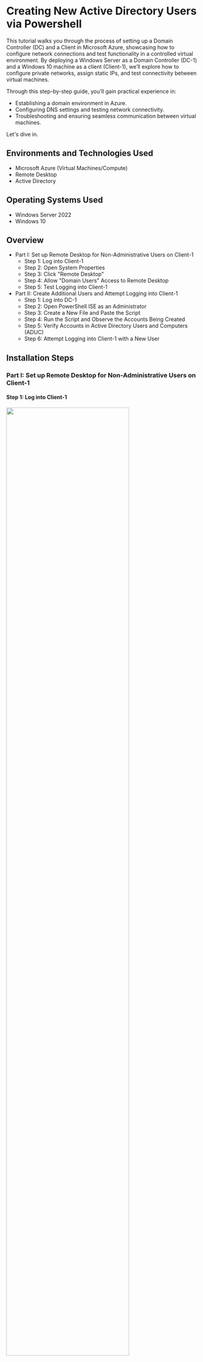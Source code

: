 <p align="center">
<img src="https://i.imgur.com/pJSsvpx.png" alt=""/>
</p>

<h1>Creating New Active Directory Users via Powershell</h1>
<p>
This tutorial walks you through the process of setting up a Domain Controller (DC) and a Client in Microsoft Azure, showcasing how to configure network connections and test functionality in a controlled virtual environment. By deploying a Windows Server as a Domain Controller (DC-1) and a Windows 10 machine as a client (Client-1), we’ll explore how to configure private networks, assign static IPs, and test connectivity between virtual machines.

Through this step-by-step guide, you’ll gain practical experience in:

- Establishing a domain environment in Azure.
- Configuring DNS settings and testing network connectivity.
- Troubleshooting and ensuring seamless communication between virtual machines.

Let's dive in. 

<h2>Environments and Technologies Used</h2>

- Microsoft Azure (Virtual Machines/Compute)
- Remote Desktop
- Active Directory

<h2>Operating Systems Used</h2>

- Windows Server 2022
- Windows 10

<h2>Overview</h2>

- Part I: Set up Remote Desktop for Non-Administrative Users on Client-1
  - Step 1: Log into Client-1 
  - Step 2: Open System Properties
  - Step 3: Click "Remote Desktop"
  - Step 4: Allow "Domain Users" Access to Remote Desktop
  - Step 5: Test Logging into Client-1
- Part II: Create Additional Users and Attempt Logging into Client-1
  - Step 1: Log into DC-1 
  - Step 2: Open PowerShell ISE as an Administrator
  - Step 3: Create a New File and Paste the Script
  - Step 4: Run the Script and Observe the Accounts Being Created
  - Step 5: Verify Accounts in Active Directory Users and Computers (ADUC)
  - Step 6: Attempt Logging into Client-1 with a New User

<h2>Installation Steps</h2>
<h3>Part I: Set up Remote Desktop for Non-Administrative Users on Client-1</h3>

<h4>Step 1: Log into Client-1</h4>

<img src="https://i.imgur.com/H3yOLKi.png" height="80%" width="80%" alt=""/>

- Open Remote Desktop Connection on your local machine or Azure interface.
- Enter the credentials for mydomain.com\jane_admin (e.g., username: jane_admin, password: [your password]).
- Connect to Client-1.

<h4>Step 2: Open System Properties</h4>

<img src="https://i.imgur.com/dc07sEq.png" height="80%" width="80%" alt=""/>

- Right-click on This PC or open Control Panel > System and Security > System.
- Click Advanced system settings in the left-hand menu.

<h4>Step 3: Click "Remote Desktop"</h4>

<img src="https://i.imgur.com/xmHmeuy.png" height="80%" width="80%" alt=""/>

- In the System Properties window, navigate to the Remote tab.
- Check the option Allow Remote Connections to this Computer.

<h4>Step 4: Allow "Domain Users" Access to Remote Desktop</h4>

<img src="https://i.imgur.com/xmHmeuy.png" height="80%" width="80%" alt=""/>

- Click Select Users under the Remote Desktop section.
- In the pop-up, click Add.
- Type domain users, then click Check Names to verify.
- Click OK to add the group and close all open windows.

<h4>Step 5: Test Logging into Client-1</h4>

<img src="https://i.imgur.com/xmHmeuy.png" height="80%" width="80%" alt=""/>

- Disconnect from the session as jane_admin.
- Reconnect using a non-administrative user account within the domain (e.g., mydomain.com\new_user).
- Ensure you can access Client-1 successfully.

<h3>Part II: Create Additional Users and Attempt Logging into Client-1</h3> 

<h4>Step 1: Log into DC-1</h4>

<img src="https://i.imgur.com/uIBtlR5.png" height="80%" width="80%" alt=""/>

Open Remote Desktop Connection and log into DC-1 using the credentials for jane_admin (e.g., username: jane_admin, password: [your password]).

<h3>Step 2: Open PowerShell ISE as an Administrator</h3>

<img src="https://i.imgur.com/woWbf1N.png" height="80%" width="80%" alt=""/>

- Search for PowerShell ISE in the Start Menu.
- Right-click and choose Run as Administrator.

<h3>Step 4: Create a New File and Paste the Script</h3>

<img src="https://i.imgur.com/CowJbIQ.png" height="80%" width="80%" alt=""/>

- Click Run Script or press F5 to execute the script.
- Monitor the output in the PowerShell Console to confirm that user accounts are being created without errors.

<h3>Step 5: Verify Accounts in Active Directory Users and Computers (ADUC)</h3>

<img src="https://i.imgur.com/HUEcGSt.png" height="80%" width="80%" alt=""/>

- Open Active Directory Users and Computers (ADUC) on DC-1.
- Navigate to the _EMPLOYEES Organizational Unit.
- Confirm that the new user accounts created by the script appear in this OU.

<h3>Step 6: Attempt Logging into Client-1 with a New User</h3>

<img src="https://i.imgur.com/4HdBb4U.png" height="80%" width="80%" alt=""/>

- Note the default password set in the script for the new accounts.
- Use Remote Desktop to log into Client-1 with one of the new user accounts (e.g., mydomain.com\user1).
- Ensure the login is successful.

